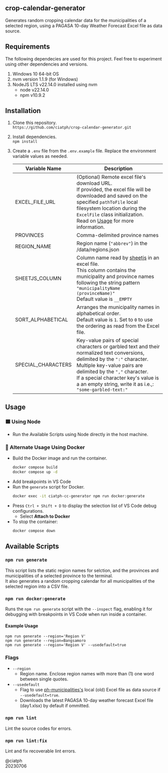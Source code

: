 ## crop-calendar-generator

Generates random cropping calendar data for the municipalities of a selected region, using a PAGASA 10-day Weather Forecast Excel file as data source.

## Requirements
The following dependecies are used for this project. Feel free to experiment using other dependencies and versions.

1. Windows 10 64-bit OS
2. nvm version 1.1.9 (for Windows)
3. NodeJS LTS v22.14.0 installed using nvm
   - node v22.14.0
   - npm v10.9.2

## Installation

1. Clone this repository.<br>
`https://github.com/ciatph/crop-calendar-generator.git`

2. Install dependencies.<br>
`npm install`

3. Create a `.env` file from the `.env.example` file. Replace the environment variable values as needed.

   | Variable Name | Description |
   | --- | --- |
   | EXCEL_FILE_URL | (Optional) Remote excel file's download URL.<br>If provided, the excel file will be downloaded and saved on the specified `pathToFile` local filesystem location during the `ExcelFile` class initialization.<br>Read on [Usage](#usage) for more information. |
   | PROVINCES | Comma-delimited province names |
   | REGION_NAME | Region name (`"abbrev"`) in the /data/regions.json |
   | SHEETJS_COLUMN | Column name read by [sheetjs](https://sheetjs.com/) in an excel file.<br>This column contains the municipality and province names following the string pattern<br>`"municipalityName (provinceName)"`<br>Default value is `__EMPTY`|
   | SORT_ALPHABETICAL | Arranges the municipality names in alphabetical order.<br>Default value is `1`. Set to `0` to use the ordering as read from the Excel file. |
   | SPECIAL_CHARACTERS | Key-value pairs of special characters or garbled text and their normalized text conversions, delimited by the `":"` character.<br>Multiple key-value pairs are delimited by the `","` character.<br>If a special character key's value is a an empty string, write it as i.e.,: `"some-garbled-text:"` |


## Usage

### 🟩 Using Node
   - Run the Available Scripts using Node directly in the host machine.

### 🐳 Alternate Usage Using Docker
   - Build the Docker image and run the container.
      ```sh
      docker compose build
      docker compose up -d
      ```
   - Add breakpoints in VS Code
   - Run the `generate` script for Docker.
      ```sh
      docker exec -it ciatph-cc-generator npm run docker:generate
      ```
   - Press `Ctrl + Shift + D` to display the selection list of VS Code debug configurations.
      - Select **Attach to Docker**
   - To stop the container:
      ```sh
      docker compose down
      ```

## Available Scripts

### `npm run generate`

This script lists the static region names for selction, and the provinces and municipalities of a selected province to the terminal.<br>
It also generates a random cropping calendar for all municipalities of the selected region into a CSV file.

### `npm run docker:generate`

Runs the `npm run generate` script with the `--inspect` flag, enabling it for debugging with breakpoints in VS Code when run inside a container.

#### Example Usage
`npm run generate --region='Region V'`<br>
`npm run generate --region=Bangsamoro`<br>
`npm run generate --region='Region V' --usedefault=true`

### Flags

- `--region`
  - Region name. Enclose region names with more than (1) one word between single quotes.
- `--usedefault`
  - Flag to use [ph-municipalities's](https://www.npmjs.com/package/ph-municipalities) local (old) Excel file as data source if `--usedefault=true`.
  - Downloads the latest PAGASA 10-day weather forecast Excel file (day1.xlsx) by default if ommitted.

### `npm run lint`

Lint the source codes for errors.

### `npm run lint:fix`

Lint and fix recoverable lint errors.

@ciatph<br>
20230706
